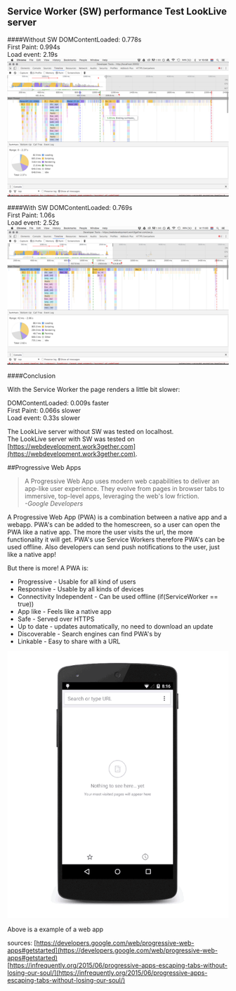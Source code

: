 ## Service Worker (SW) performance Test LookLive server

####Without SW
DOMContentLoaded: 0.778s    
First Paint: 0.994s  
Load event: 2.19s  
![Without SW](/readme_images/before.png)

####With SW
DOMContentLoaded: 0.769s    
First Paint: 1.06s  
Load event: 2.52s
![Without SW](/readme_images/after.png)

####Conclusion

With the Service Worker the page renders a little bit slower:

DOMContentLoaded: 0.009s faster  
First Paint: 0.066s slower  
Load event: 0.33s slower

The LookLive server without SW was tested on localhost.  
The LookLive server with SW was tested on [https://webdevelopment.work3gether.com](https://webdevelopment.work3gether.com).


##Progressive Web Apps

>A Progressive Web App uses modern web capabilities to deliver an app-like user experience. 
>They evolve from pages in browser tabs to immersive, top-level apps, leveraging the web's low friction.  
*-Google Developers*

A Progressive Web App (PWA) is a combination between a native app and a webapp. PWA's can be added to the homescreen, so a user can open the PWA like a native app. The more the user visits the url, the more functionality it will get. PWA's use Service Workers therefore PWA's can be used offline. Also developers can send push notifications to the user, just like a native app! 

But there is more! A PWA is:  
* Progressive - Usable for all kind of users  
* Responsive - Usable by all kinds of devices
* Connectivity Independent - Can be used offline (if(ServiceWorker == true))
* App like - Feels like a native app
* Safe - Served over HTTPS
* Up to date - updates automatically, no need to download an update
* Discoverable - Search engines can find PWA's by 
* Linkable - Easy to share with a URL

![Example of a Progressive Web App](/readme_images/progressive_webapp.gif)

Above is a example of a web app

sources:
[https://developers.google.com/web/progressive-web-apps#getstarted](https://developers.google.com/web/progressive-web-apps#getstarted)  
[https://infrequently.org/2015/06/progressive-apps-escaping-tabs-without-losing-our-soul/](https://infrequently.org/2015/06/progressive-apps-escaping-tabs-without-losing-our-soul/)